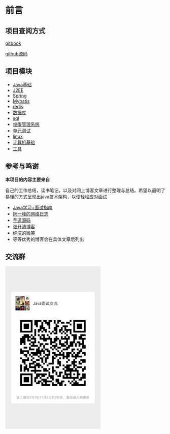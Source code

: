 # 前言

## 项目查阅方式

[gitbook](http://java.isture.com)

[github源码](https://github.com/zszdevelop/java-study-gitbook)

## 项目模块

- [Java基础](<http://java.isture.com/base/>)
- [J2EE](<http://java.isture.com/J2EE/>)
- [Spring](<http://java.isture.com/spring/>)
- [Mybatis](<http://java.isture.com/Mybatis/>)
- [redis](<http://java.isture.com/redis/>)
- [数据库](http://java.isture.com/db/)
- [sql](http://java.isture.com/sql/)
- [权限管理系统](http://java.isture.com/rbac/)
- [单元测试](http://java.isture.com/test/)
- [linux](http://java.isture.com/linux/)
- [计算机基础](http://java.isture.com/cs/)
- [工具](http://java.isture.com/tools/)

## 参考与鸣谢

**本项目的内容主要来自**

自己的工作总结，读书笔记，以及对网上博客文章进行整理与总结。希望以最明了易懂的方式呈现出java技术架构，以便轻松应对面试

- [Java学习+面试指南](<https://github.com/Snailclimb/JavaGuide>)
- [阮一峰的网络日志](http://www.ruanyifeng.com/blog/)
- [芋道源码](http://www.iocoder.cn/?qun)
- [张开涛博客](<https://www.iteye.com/blog/user/jinnianshilongnian>)
- [纯洁的微笑](http://www.ityouknow.com/)
- 等等优秀的博客会在具体文章后列出

## 交流群

<img src="./img/group.jpg" width="300px" alt="图片名称" align=center />


